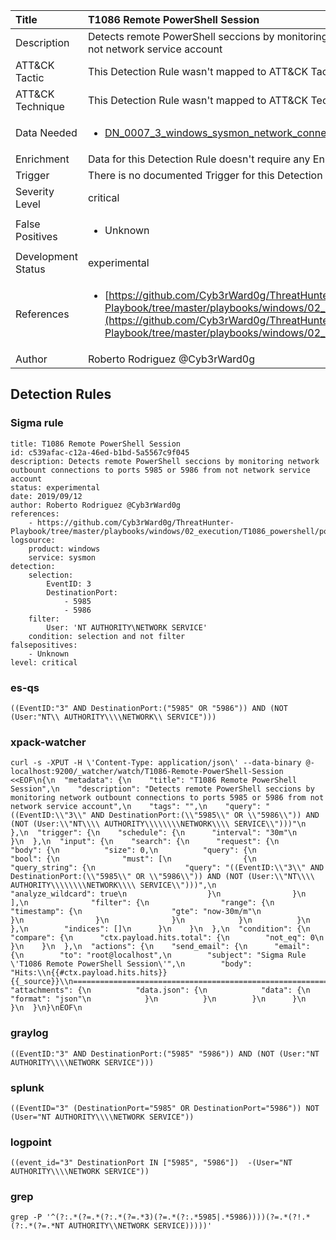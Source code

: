 | Title                | T1086 Remote PowerShell Session                                                                                                                                                 |
|:---------------------|:------------------------------------------------------------------------------------------------------------------------------------------------------------|
| Description          | Detects remote PowerShell seccions by monitoring network outbount connections to ports 5985 or 5986 from not network service account                                                                                                                                           |
| ATT&amp;CK Tactic    |   This Detection Rule wasn't mapped to ATT&amp;CK Tactic yet  |
| ATT&amp;CK Technique |  This Detection Rule wasn't mapped to ATT&amp;CK Technique yet  |
| Data Needed          | <ul><li>[DN_0007_3_windows_sysmon_network_connection](../Data_Needed/DN_0007_3_windows_sysmon_network_connection.md)</li></ul>  |
| Enrichment           |  Data for this Detection Rule doesn't require any Enrichments.  |
| Trigger              |  There is no documented Trigger for this Detection Rule yet  |
| Severity Level       | critical |
| False Positives      | <ul><li>Unknown</li></ul>  |
| Development Status   | experimental |
| References           | <ul><li>[https://github.com/Cyb3rWard0g/ThreatHunter-Playbook/tree/master/playbooks/windows/02_execution/T1086_powershell/powershell_remote_session.md](https://github.com/Cyb3rWard0g/ThreatHunter-Playbook/tree/master/playbooks/windows/02_execution/T1086_powershell/powershell_remote_session.md)</li></ul>  |
| Author               | Roberto Rodriguez @Cyb3rWard0g |


## Detection Rules

### Sigma rule

```
title: T1086 Remote PowerShell Session
id: c539afac-c12a-46ed-b1bd-5a5567c9f045
description: Detects remote PowerShell seccions by monitoring network outbount connections to ports 5985 or 5986 from not network service account
status: experimental
date: 2019/09/12
author: Roberto Rodriguez @Cyb3rWard0g
references:
    - https://github.com/Cyb3rWard0g/ThreatHunter-Playbook/tree/master/playbooks/windows/02_execution/T1086_powershell/powershell_remote_session.md
logsource:
    product: windows
    service: sysmon
detection:
    selection: 
        EventID: 3
        DestinationPort:
            - 5985
            - 5986
    filter:
        User: 'NT AUTHORITY\NETWORK SERVICE'
    condition: selection and not filter
falsepositives:
    - Unknown
level: critical
```





### es-qs
    
```
((EventID:"3" AND DestinationPort:("5985" OR "5986")) AND (NOT (User:"NT\\ AUTHORITY\\\\NETWORK\\ SERVICE")))
```


### xpack-watcher
    
```
curl -s -XPUT -H \'Content-Type: application/json\' --data-binary @- localhost:9200/_watcher/watch/T1086-Remote-PowerShell-Session <<EOF\n{\n  "metadata": {\n    "title": "T1086 Remote PowerShell Session",\n    "description": "Detects remote PowerShell seccions by monitoring network outbount connections to ports 5985 or 5986 from not network service account",\n    "tags": "",\n    "query": "((EventID:\\"3\\" AND DestinationPort:(\\"5985\\" OR \\"5986\\")) AND (NOT (User:\\"NT\\\\ AUTHORITY\\\\\\\\NETWORK\\\\ SERVICE\\")))"\n  },\n  "trigger": {\n    "schedule": {\n      "interval": "30m"\n    }\n  },\n  "input": {\n    "search": {\n      "request": {\n        "body": {\n          "size": 0,\n          "query": {\n            "bool": {\n              "must": [\n                {\n                  "query_string": {\n                    "query": "((EventID:\\"3\\" AND DestinationPort:(\\"5985\\" OR \\"5986\\")) AND (NOT (User:\\"NT\\\\ AUTHORITY\\\\\\\\NETWORK\\\\ SERVICE\\")))",\n                    "analyze_wildcard": true\n                  }\n                }\n              ],\n              "filter": {\n                "range": {\n                  "timestamp": {\n                    "gte": "now-30m/m"\n                  }\n                }\n              }\n            }\n          }\n        },\n        "indices": []\n      }\n    }\n  },\n  "condition": {\n    "compare": {\n      "ctx.payload.hits.total": {\n        "not_eq": 0\n      }\n    }\n  },\n  "actions": {\n    "send_email": {\n      "email": {\n        "to": "root@localhost",\n        "subject": "Sigma Rule \'T1086 Remote PowerShell Session\'",\n        "body": "Hits:\\n{{#ctx.payload.hits.hits}}{{_source}}\\n================================================================================\\n{{/ctx.payload.hits.hits}}",\n        "attachments": {\n          "data.json": {\n            "data": {\n              "format": "json"\n            }\n          }\n        }\n      }\n    }\n  }\n}\nEOF\n
```


### graylog
    
```
((EventID:"3" AND DestinationPort:("5985" "5986")) AND (NOT (User:"NT AUTHORITY\\\\NETWORK SERVICE")))
```


### splunk
    
```
((EventID="3" (DestinationPort="5985" OR DestinationPort="5986")) NOT (User="NT AUTHORITY\\\\NETWORK SERVICE"))
```


### logpoint
    
```
((event_id="3" DestinationPort IN ["5985", "5986"])  -(User="NT AUTHORITY\\\\NETWORK SERVICE"))
```


### grep
    
```
grep -P '^(?:.*(?=.*(?:.*(?=.*3)(?=.*(?:.*5985|.*5986))))(?=.*(?!.*(?:.*(?=.*NT AUTHORITY\\NETWORK SERVICE)))))'
```



